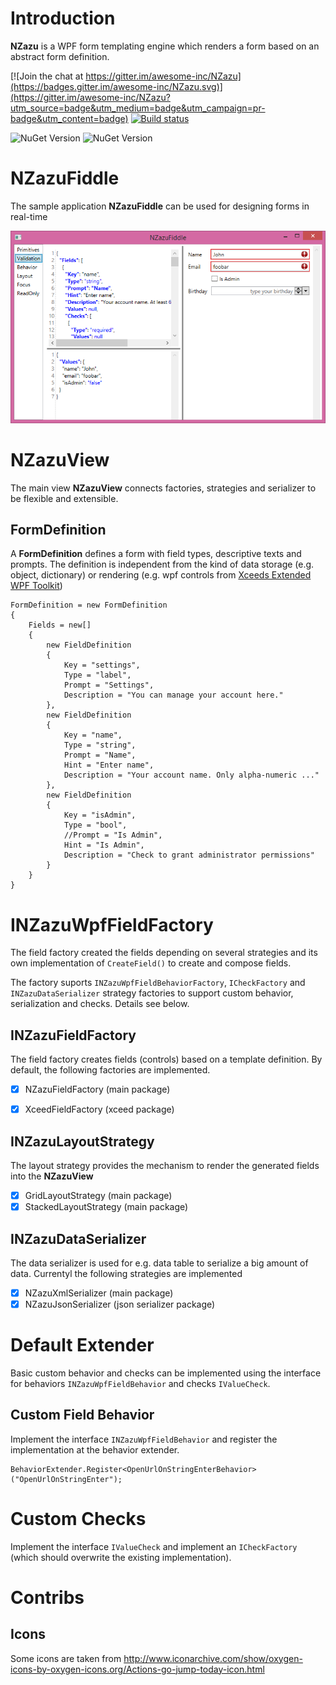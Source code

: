 # Introduction

**NZazu** is a WPF form templating engine which renders a form based on an abstract form definition. 

[![Join the chat at https://gitter.im/awesome-inc/NZazu](https://badges.gitter.im/awesome-inc/NZazu.svg)](https://gitter.im/awesome-inc/NZazu?utm_source=badge&utm_medium=badge&utm_campaign=pr-badge&utm_content=badge)
[![Build status](https://ci.appveyor.com/api/projects/status/nj8cqgfnqd07csuc?svg=true)](https://ci.appveyor.com/project/awesome-inc-build/nzazu/branch/master) 

![NuGet Version](https://img.shields.io/nuget/v/NZazu.svg) 
![NuGet Version](https://img.shields.io/nuget/dt/NZazu.svg) 

# NZazuFiddle 

The sample application **NZazuFiddle** can be used for designing forms in real-time

![](NZazuFiddle.png)

# NZazuView

The main view **NZazuView** connects factories, strategies and serializer to be flexible and extensible.

## FormDefinition

A **FormDefinition** defines a form with field types, descriptive texts and prompts. The definition is 
independent from the kind of data storage (e.g. object, dictionary) or rendering (e.g. wpf controls from 
[Xceeds Extended WPF Toolkit](http://wpftoolkit.codeplex.com/))


    FormDefinition = new FormDefinition
    {
        Fields = new[]
        {
            new FieldDefinition
            {
                Key = "settings", 
                Type = "label",
                Prompt = "Settings",
                Description = "You can manage your account here."
            },
            new FieldDefinition
            {
                Key = "name", 
                Type = "string",
                Prompt = "Name",
                Hint = "Enter name",
                Description = "Your account name. Only alpha-numeric ..."
            },
            new FieldDefinition
            {
                Key = "isAdmin", 
                Type = "bool",
                //Prompt = "Is Admin",
                Hint = "Is Admin",
                Description = "Check to grant administrator permissions"
            }
        }
    }

# INZazuWpfFieldFactory

The field factory created the fields depending on several strategies and its own implementation of `CreateField()` to create and compose fields.

The factory suports `INZazuWpfFieldBehaviorFactory`, `ICheckFactory` and `INZazuDataSerializer` strategy factories to support custom behavior, serialization and checks. Details see below.

## INZazuFieldFactory

The field factory creates fields (controls) based on a template definition. By default, the following 
factories are implemented.

- [x] NZazuFieldFactory (main package)
- [x] XceedFieldFactory (xceed package)


## INZazuLayoutStrategy

The layout strategy provides the mechanism to render the generated fields into the **NZazuView**

- [x] GridLayoutStrategy (main package)
- [x] StackedLayoutStrategy (main package)

## INZazuDataSerializer

The data serializer is used for e.g. data table to serialize a big amount of data. Currentyl the following strategies are implemented

- [x] NZazuXmlSerializer (main package)
- [x] NZazuJsonSerializer (json serializer package)

# Default Extender

Basic custom behavior and checks can be implemented using the interface for behaviors `INZazuWpfFieldBehavior` and checks `IValueCheck`.

## Custom Field Behavior

Implement the interface `INZazuWpfFieldBehavior` and register the implementation at the behavior extender.

    BehaviorExtender.Register<OpenUrlOnStringEnterBehavior>("OpenUrlOnStringEnter");

# Custom Checks

Implement the interface `IValueCheck` and implement an `ICheckFactory` (which should overwrite the existing implementation).


# Contribs

## Icons	

Some icons are taken from http://www.iconarchive.com/show/oxygen-icons-by-oxygen-icons.org/Actions-go-jump-today-icon.html
